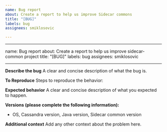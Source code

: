 ```yaml
---
name: Bug report
about: Create a report to help us improve Sidecar commons
title: "[BUG]"
labels: bug
assignees: smiklosovic

---
```


---
name: Bug report
about: Create a report to help us improve sidecar-common project
title: "[BUG]"
labels: bug
assignees: smiklosovic

---

**Describe the bug**
A clear and concise description of what the bug is.

**To Reproduce**
Steps to reproduce the behavior:

**Expected behavior**
A clear and concise description of what you expected to happen.

**Versions (please complete the following information):**
 - OS, Cassandra version, Java version, Sidecar common version

**Additional context**
Add any other context about the problem here.
